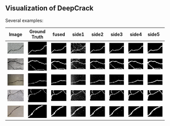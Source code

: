## Visualization of DeepCrack

Several examples:

|Image|Ground Truth|fused|side1|side2|side3|side4|side5|
|:----:|:----:|:----:|:----:|:----:|:----:|:----:|:----|
|![](./deepcrack/images/11289-4_image.png)|![](./deepcrack/images/11289-4_label_viz.png)|![](./deepcrack/images/11289-4_fused.png)|![](./deepcrack/images/11289-4_side1.png)|![](./deepcrack/images/11289-4_side2.png)|![](./deepcrack/images/11289-4_side3.png)|![](./deepcrack/images/11289-4_side4.png)|![](./deepcrack/images/11289-4_side5.png)|
|![](./deepcrack/images/11240-1_image.png)|![](./deepcrack/images/11240-1_label_viz.png)|![](./deepcrack/images/11240-1_fused.png)|![](./deepcrack/images/11240-1_side1.png)|![](./deepcrack/images/11240-1_side2.png)|![](./deepcrack/images/11240-1_side3.png)|![](./deepcrack/images/11240-1_side4.png)|![](./deepcrack/images/11240-1_side5.png)|
|![](./deepcrack/images/11169-1_image.png)|![](./deepcrack/images/11169-1_label_viz.png)|![](./deepcrack/images/11169-1_fused.png)|![](./deepcrack/images/11169-1_side1.png)|![](./deepcrack/images/11169-1_side2.png)|![](./deepcrack/images/11169-1_side3.png)|![](./deepcrack/images/11169-1_side4.png)|![](./deepcrack/images/11169-1_side5.png)|
|![](./deepcrack/images/11215-9_image.png)|![](./deepcrack/images/11215-9_label_viz.png)|![](./deepcrack/images/11215-9_fused.png)|![](./deepcrack/images/11215-9_side1.png)|![](./deepcrack/images/11215-9_side2.png)|![](./deepcrack/images/11215-9_side3.png)|![](./deepcrack/images/11215-9_side4.png)|![](./deepcrack/images/11215-9_side5.png)|
|![](./deepcrack/images/11247-1_image.png)|![](./deepcrack/images/11247-1_label_viz.png)|![](./deepcrack/images/11247-1_fused.png)|![](./deepcrack/images/11247-1_side1.png)|![](./deepcrack/images/11247-1_side2.png)|![](./deepcrack/images/11247-1_side3.png)|![](./deepcrack/images/11247-1_side4.png)|![](./deepcrack/images/11247-1_side5.png)|
